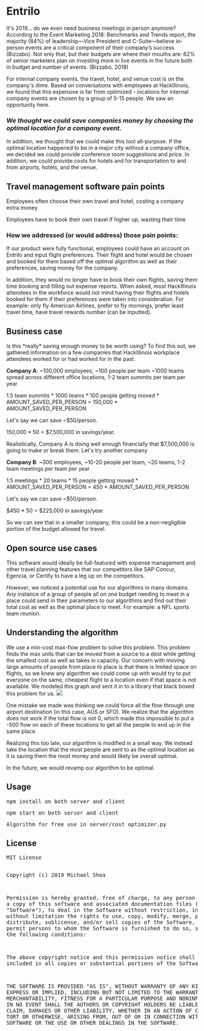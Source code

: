 <h1> Entrilo </h1>

It's 2019... do we even need business meetings in person anymore? According to the Event Marketing 2018: Benchmarks and Trends report, the majority (84%) of leadership—Vice President and C-Suite—believe in-person events are a critical component of their company’s success (Bizzabo). Not only that, but their budgets are where their mouths are: 62% of senior marketers plan on investing more in live events in the future both in budget and number of events. (Bizzabo, 2018)

For internal company events, the travel, hotel, and venue cost is on the company's dime. Based on conversations with employees at HackIllinois, we found that this expensive is far from optimized - locations for internal company events are chosen by a group of 5-15 people. We saw an opportunity here.

<h3> <i> We thought we could save companies money by choosing the optimal location for a company event. </i></h3>

In addition, we thought that we could make this tool all-purpose. If the optimal location happened to be in a major city without a company office, we decided we could provide conference room suggestions and price. In addition, we could provide costs for hotels and for transportation to and from airports, hotels, and the venue.

<h2> Travel management software pain points </h2>

Employees often choose their own travel and hotel, costing a company extra money

Employees have to book their own travel if higher up, wasting their time

<h3>How we addressed (or would address) those pain points:</h3>

If our product were fully functional, employees could have an account on Entrilo and input flight preferences. Their flight and hotel would be chosen and booked for them based off the optimal algorithm as well as their preferences, saving money for the company.

In addition, they would no longer have to book their own flights, saving them time booking and filling out expense reports. When asked, most HackIllinois attendees in the workforce would not mind having their flights and hotels booked for them if their preferences were taken into consideration. For example: only fly American Airlines, prefer to fly mornings, prefer least travel time, have travel rewards number (can be inputted).

<h2> Business case </h2>
Is this *really* saving enough money to be worth using? To find this out, we gathered information on a few companies that HackIllinois workplace attendees worked for or had worked for in the past.

**Company A**: ~100,000 employees, ~100 people per team ~1000 teams spread across different office locations, 1-2 team summits per team per year

1.5 team summits * 1000 teams * 100 people getting moved * AMOUNT_SAVED_PER_PERSON = 150,000 * AMOUNT_SAVED_PER_PERSON

Let's say we can save ~$50/person.

150,000 * 50 = $7,500,000 in savings/year.

Realistically, Company A is doing well enough financially that $7,500,000 is going to make or break them. Let's try another company

**Company B**:
~300 employees, ~10-20 people per team, ~20 teams, 1-2 team meetings per team per year

1.5 meetings * 20 teams * 15 people getting moved * AMOUNT_SAVED_PER_PERSON = 450 * AMOUNT_SAVED_PER_PERSON

Let's say we can save ~$50/person.

$450 * 50 = $225,000 in savings/year

So we can see that in a smaller company, this could be a non-negligible portion of the budget allowed for travel.

<h2>Open source use cases</h2>
This software would ideally be full-featured with expense management and other travel planning features that our competitors like SAP Concur, Egencia, or Certify to have a leg up on the competitors.

*However*, we noticed a potential use for our algorithms in many domains. Any instance of a group of people all on one budget needing to meet in a place could send in their parameters to our algorithms and find out their total cost as well as the optimal place to meet. For example: a NFL sports team reunion.

<h2>Understanding the algorithm</h2>
We use a min-cost max-flow problem to solve this problem. This problem finds the max units that can be moved from a source to a dest while getting the smallest cost as well as takes in capacity. Our concern with moving large amounts of people from place to place is that there is limited space on flights, so we knew any algorithm we could come up with would try to put everyone on the same, cheapest flight to a location even if that space is not available. We modeled this graph and sent it in to a library that black boxed this problem for us.

<img src = "http://i67.tinypic.com/29z1jif.jpg">

One mistake we made was thinking we could force all the flow through one airport destination (in this case, AUS or SFO). We realize that the algorithm does not work if the total flow is not 0, which made this impossible to put a -500 flow on each of these locations to get all the people to end up in the same place.

Realizing this too late, our algorithm is modified in a small way. We instead take the location that the most people are sent to as the optimal location as it is saving them the most money and would likely be overall optimal.

In the future, we would revamp our algorithm to be optimal.

<h2>Usage</h2>
<pre>npm install on both server and client</pre>
<pre>npm start on both server and client</pre>
<pre>Algorithm for free use in server/cost_optimizer.py</pre>

<h2>License</h2>
<pre>MIT License
  
Copyright (c) 2019 Michael Shea

Permission is hereby granted, free of charge, to any person obtaining a copy
of this software and associated documentation files (the "Software"), to deal
in the Software without restriction, including without limitation the rights
to use, copy, modify, merge, publish, distribute, sublicense, and/or sell
copies of the Software, and to permit persons to whom the Software is
furnished to do so, subject to the following conditions:

The above copyright notice and this permission notice shall be included in all
copies or substantial portions of the Software.

THE SOFTWARE IS PROVIDED "AS IS", WITHOUT WARRANTY OF ANY KIND, EXPRESS OR
IMPLIED, INCLUDING BUT NOT LIMITED TO THE WARRANTIES OF MERCHANTABILITY,
FITNESS FOR A PARTICULAR PURPOSE AND NONINFRINGEMENT. IN NO EVENT SHALL THE
AUTHORS OR COPYRIGHT HOLDERS BE LIABLE FOR ANY CLAIM, DAMAGES OR OTHER
LIABILITY, WHETHER IN AN ACTION OF CONTRACT, TORT OR OTHERWISE, ARISING FROM,
OUT OF OR IN CONNECTION WITH THE SOFTWARE OR THE USE OR OTHER DEALINGS IN THE
SOFTWARE.
</pre>
